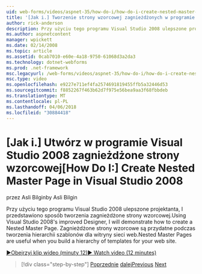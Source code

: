 ```yaml
---
uid: web-forms/videos/aspnet-35/how-do-i/how-do-i-create-nested-master-page-in-visual-studio-2008
title: '[Jak i.] Tworzenie strony wzorcowej zagnieżdżonych w programie Visual Studio 2008 | Dokumentacja firmy Microsoft'
author: rick-anderson
description: Przy użyciu tego programu Visual Studio 2008 ulepszone projektanta, I przedstawiono sposób tworzenia zagnieżdżone strony wzorcowej. Zagnieżdżone strony wzorcowe są przydatne w przypadku kompilowania hierarch...
ms.author: aspnetcontent
manager: wpickett
ms.date: 02/14/2008
ms.topic: article
ms.assetid: 0cab7010-e60e-4a18-9750-61068d3a2da3
ms.technology: dotnet-webforms
ms.prod: .net-framework
msc.legacyurl: /web-forms/videos/aspnet-35/how-do-i/how-do-i-create-nested-master-page-in-visual-studio-2008
msc.type: video
ms.openlocfilehash: e9227e711ef4fa2574691819455ffb5a32446d53
ms.sourcegitcommit: f8852267f463b62d7f975e56bea9aa3f68fbbdeb
ms.translationtype: MT
ms.contentlocale: pl-PL
ms.lasthandoff: 04/06/2018
ms.locfileid: "30884418"
---
```

<a name="how-do-i-create-nested-master-page-in-visual-studio-2008"></a><span data-ttu-id="6e222-104">[Jak i.] Utwórz w programie Visual Studio 2008 zagnieżdżone strony wzorcowej</span><span class="sxs-lookup"><span data-stu-id="6e222-104">[How Do I:] Create Nested Master Page in Visual Studio 2008</span></span>
====================
<span data-ttu-id="6e222-105">przez Asli Bilgin</span><span class="sxs-lookup"><span data-stu-id="6e222-105">by Asli Bilgin</span></span>

<span data-ttu-id="6e222-106">Przy użyciu tego programu Visual Studio 2008 ulepszone projektanta, I przedstawiono sposób tworzenia zagnieżdżone strony wzorcowej.</span><span class="sxs-lookup"><span data-stu-id="6e222-106">Using Visual Studio 2008's improved Designer, I will demonstrate how to create a Nested Master Page.</span></span> <span data-ttu-id="6e222-107">Zagnieżdżone strony wzorcowe są przydatne podczas tworzenia hierarchii szablonów dla witryny sieci web.</span><span class="sxs-lookup"><span data-stu-id="6e222-107">Nested Master Pages are useful when you build a hierarchy of templates for your web site.</span></span>

[<span data-ttu-id="6e222-108">&#9654;Obejrzyj klip wideo (minuty 12)</span><span class="sxs-lookup"><span data-stu-id="6e222-108">&#9654; Watch video (12 minutes)</span></span>](https://channel9.msdn.com/Blogs/ASP-NET-Site-Videos/how-do-i-create-nested-master-page-in-visual-studio-2008)

> [!div class="step-by-step"]
> <span data-ttu-id="6e222-109">[Poprzednie](how-do-i-create-a-master-page-in-visual-studio-2008.md)
> [dalej](how-do-i-cascading-style-sheets-in-visual-studio-2008.md)</span><span class="sxs-lookup"><span data-stu-id="6e222-109">[Previous](how-do-i-create-a-master-page-in-visual-studio-2008.md)
[Next](how-do-i-cascading-style-sheets-in-visual-studio-2008.md)</span></span>

